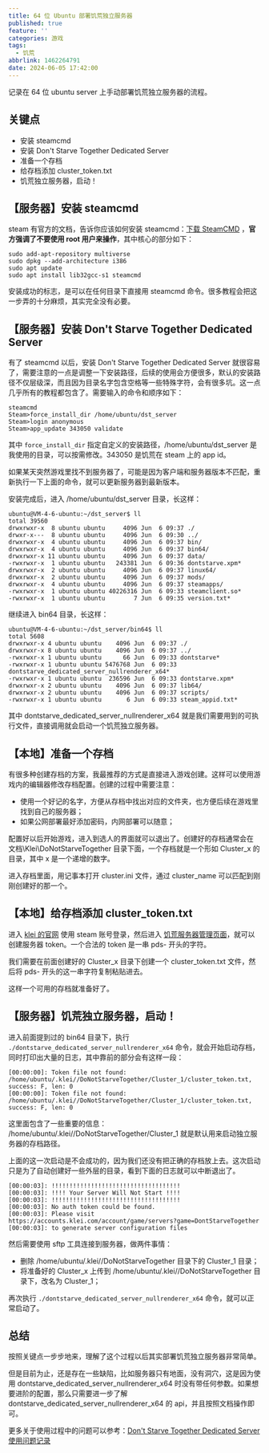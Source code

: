 ```yaml
---
title: 64 位 Ubuntu 部署饥荒独立服务器
published: true
feature: ''
categories: 游戏
tags:
  - 饥荒
abbrlink: 1462264791
date: 2024-06-05 17:42:00
---
```


记录在 64 位 ubuntu server 上手动部署饥荒独立服务器的流程。

## 关键点

- 安装 steamcmd
- 安装 Don't Starve Together Dedicated Server
- 准备一个存档
- 给存档添加 cluster_token.txt
- 饥荒独立服务器，启动！

## 【服务器】安装 steamcmd

steam 有官方的文档，告诉你应该如何安装 steamcmd：[下载 SteamCMD](https://developer.valvesoftware.com/wiki/SteamCMD:zh-cn#Linux) ，**官方强调了不要使用 root 用户来操作**，其中核心的部分如下：

```shell
sudo add-apt-repository multiverse
sudo dpkg --add-architecture i386
sudo apt update
sudo apt install lib32gcc-s1 steamcmd
```

安装成功的标志，是可以在任何目录下直接用 steamcmd 命令。很多教程会把这一步弄的十分麻烦，其实完全没有必要。

## 【服务器】安装 Don't Starve Together Dedicated Server

有了 steamcmd 以后，安装 Don't Starve Together Dedicated Server 就很容易了，需要注意的一点是调整一下安装路径，后续的使用会方便很多，默认的安装路径不仅层级深，而且因为目录名字包含空格等一些特殊字符，会有很多坑。这一点几乎所有的教程都包含了。需要输入的命令和顺序如下：

```shell
steamcmd
Steam>force_install_dir /home/ubuntu/dst_server
Steam>login anonymous
Steam>app_update 343050 validate
```

其中 `force_install_dir` 指定自定义的安装路径，/home/ubuntu/dst_server 是我使用的目录，可以按需修改。343050 是饥荒在 steam 上的 app id。

如果某天突然游戏里找不到服务器了，可能是因为客户端和服务器版本不匹配，重新执行一下上面的命令，就可以更新服务器到最新版本。

安装完成后，进入 /home/ubuntu/dst_server 目录，长这样：

```shell
ubuntu@VM-4-6-ubuntu:~/dst_server$ ll
total 39560
drwxrwxr-x  8 ubuntu ubuntu     4096 Jun  6 09:37 ./
drwxr-x---  8 ubuntu ubuntu     4096 Jun  6 09:30 ../
drwxrwxr-x  4 ubuntu ubuntu     4096 Jun  6 09:37 bin/
drwxrwxr-x  4 ubuntu ubuntu     4096 Jun  6 09:37 bin64/
drwxrwxr-x 11 ubuntu ubuntu     4096 Jun  6 09:37 data/
-rwxrwxr-x  1 ubuntu ubuntu   243381 Jun  6 09:36 dontstarve.xpm*
drwxrwxr-x  2 ubuntu ubuntu     4096 Jun  6 09:37 linux64/
drwxrwxr-x  2 ubuntu ubuntu     4096 Jun  6 09:37 mods/
drwxrwxr-x  4 ubuntu ubuntu     4096 Jun  6 09:37 steamapps/
-rwxrwxr-x  1 ubuntu ubuntu 40226316 Jun  6 09:33 steamclient.so*
-rwxrwxr-x  1 ubuntu ubuntu        7 Jun  6 09:35 version.txt*
```

继续进入 bin64 目录，长这样：

```shell
ubuntu@VM-4-6-ubuntu:~/dst_server/bin64$ ll
total 5608
drwxrwxr-x 4 ubuntu ubuntu    4096 Jun  6 09:37 ./
drwxrwxr-x 8 ubuntu ubuntu    4096 Jun  6 09:37 ../
-rwxrwxr-x 1 ubuntu ubuntu      66 Jun  6 09:33 dontstarve*
-rwxrwxr-x 1 ubuntu ubuntu 5476768 Jun  6 09:33 dontstarve_dedicated_server_nullrenderer_x64*
-rwxrwxr-x 1 ubuntu ubuntu  236596 Jun  6 09:33 dontstarve.xpm*
drwxrwxr-x 2 ubuntu ubuntu    4096 Jun  6 09:37 lib64/
drwxrwxr-x 2 ubuntu ubuntu    4096 Jun  6 09:37 scripts/
-rwxrwxr-x 1 ubuntu ubuntu       6 Jun  6 09:33 steam_appid.txt*
```

其中 dontstarve_dedicated_server_nullrenderer_x64 就是我们需要用到的可执行文件，直接调用就会启动一个饥荒独立服务器。

## 【本地】准备一个存档

有很多种创建存档的方案，我最推荐的方式是直接进入游戏创建。这样可以使用游戏内的编辑器修改存档配置。创建的过程中需要注意：

- 使用一个好记的名字，方便从存档中找出对应的文件夹，也方便后续在游戏里找到自己的服务器；
- 如果公网部署最好添加密码，内网部署可以随意；

配置好以后开始游戏，进入到选人的界面就可以退出了。创建好的存档通常会在 文档\\Klei\\DoNotStarveTogether 目录下面，一个存档就是一个形如 Cluster_x 的目录，其中 x 是一个递增的数字。

进入存档里面，用记事本打开 cluster.ini 文件，通过 cluster_name 可以匹配到刚刚创建好的那一个。

## 【本地】给存档添加 cluster_token.txt

进入 [klei 的官网](https://accounts.klei.com) 使用 steam 账号登录，然后进入 [饥荒服务器管理页面](https://accounts.klei.com/account/game/servers?game=DontStarveTogether)，就可以创建服务器 token。一个合法的 token 是一串 pds- 开头的字符。

我们需要在前面创建好的 Cluster_x 目录下创建一个 cluster_token.txt 文件，然后将 pds- 开头的这一串字符复制粘贴进去。

这样一个可用的存档就准备好了。

## 【服务器】饥荒独立服务器，启动！

进入前面提到过的 bin64 目录下，执行 `./dontstarve_dedicated_server_nullrenderer_x64` 命令，就会开始启动存档，同时打印出大量的日志，其中靠前的部分会有这样一段：

```shell
[00:00:00]: Token file not found: /home/ubuntu/.klei//DoNotStarveTogether/Cluster_1/cluster_token.txt, success: F, len: 0
[00:00:00]: Token file not found: /home/ubuntu/.klei//DoNotStarveTogether/Cluster_1/cluster_token.txt, success: F, len: 0
```

这里面包含了一些重要的信息： /home/ubuntu/.klei//DoNotStarveTogether/Cluster_1 就是默认用来启动独立服务器的存档路径。

上面的这一次启动是不会成功的，因为我们还没有把正确的存档放上去。这次启动只是为了自动创建好一些外层的目录，看到下面的日志就可以中断退出了。

```shell
[00:00:03]: !!!!!!!!!!!!!!!!!!!!!!!!!!!!!!!!!!!!
[00:00:03]: !!!! Your Server Will Not Start !!!!
[00:00:03]: !!!!!!!!!!!!!!!!!!!!!!!!!!!!!!!!!!!!
[00:00:03]: No auth token could be found.
[00:00:03]: Please visit https://accounts.klei.com/account/game/servers?game=DontStarveTogether
[00:00:03]: to generate server configuration files
```

然后需要使用 sftp 工具连接到服务器，做两件事情：

- 删除 /home/ubuntu/.klei//DoNotStarveTogether 目录下的 Cluster_1 目录；
- 将准备好的 Cluster_x 上传到 /home/ubuntu/.klei//DoNotStarveTogether 目录下，改名为 Cluster_1；

再次执行 `./dontstarve_dedicated_server_nullrenderer_x64` 命令，就可以正常启动了。

## 总结

按照关键点一步步地来，理解了这个过程以后其实部署饥荒独立服务器非常简单。

但是目前为止，还是存在一些缺陷，比如服务器只有地面，没有洞穴，这是因为使用 dontstarve_dedicated_server_nullrenderer_x64 时没有带任何参数。如果想要进阶的配置，那么只需要进一步了解 dontstarve_dedicated_server_nullrenderer_x64 的 api，并且按照文档操作即可。

更多关于使用过程中的问题可以参考：[Don't Starve Together Dedicated Server 使用问题记录](/posts/dst-dedicated-server/)
